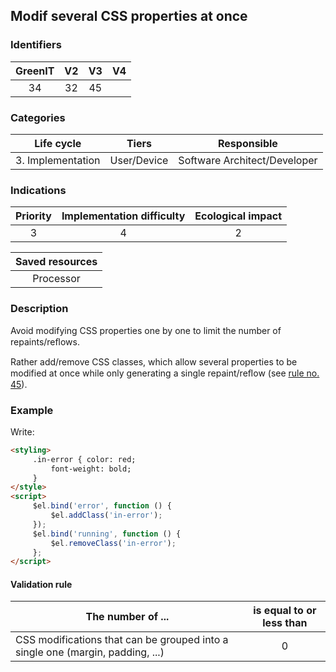 ## Modif several CSS properties at once

### Identifiers

| GreenIT | V2  | V3  |  V4  |
|:-------:|:---:|:---:|:----:|
|   34    | 32  | 45  |      |

### Categories

|    Life cycle     |    Tiers    |         Responsible          |
|:-----------------:|:-----------:|:----------------------------:|
| 3. Implementation | User/Device | Software Architect/Developer |

### Indications

|      Priority      | Implementation difficulty  |  Ecological impact   |
|:------------------:|:--------------------------:|:--------------------:|
|         3          |             4              |          2           |

|                      Saved resources                      |
|:---------------------------------------------------------:|
|                         Processor                         |

### Description

Avoid modifying CSS properties one by one to limit the number of repaints/reﬂows.

Rather add/remove CSS classes, which allow several properties to be modified at once while only generating a single repaint/reﬂow (see [rule no. 45](/chapters/best_practices_045_fr.md )).

### Example

Write:
```html
<styling>
     .in-error { color: red;
         font-weight: bold;
     }
</style>
<script>
     $el.bind('error', function () {
         $el.addClass('in-error');
     });
     $el.bind('running', function () {
         $el.removeClass('in-error');
     };
</script>
```


#### Validation rule

| The number of ...                                                                                          | is equal to or less than |  
|------------------------------------------------------------------------------------------------------------|:------------------------:|
| CSS modifications that can be grouped into a single one (margin, padding, ...) |            0             |
